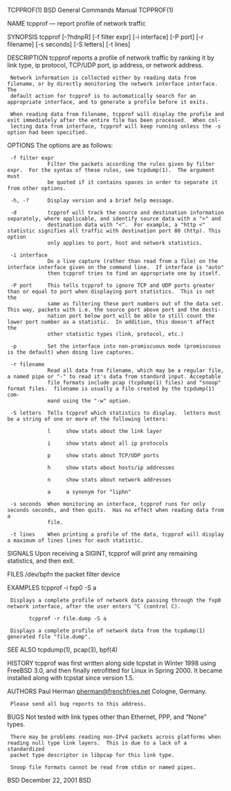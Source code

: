 TCPPROF(1)                                                  BSD General Commands Manual                                                 TCPPROF(1)

NAME
     tcpprof — report profile of network traffic

SYNOPSIS
     tcpprof [-?hdnpR] [-f filter expr] [-i interface] [-P port] [-r filename] [-s seconds] [-S letters] [-t lines]

DESCRIPTION
     tcpprof reports a profile of network traffic by ranking it by link type, ip protocol, TCP/UDP port, ip address, or network address.

     Network information is collected either by reading data from filename, or by directly monitoring the network interface interface.  The
     default action for tcpprof is to automatically search for an appropriate interface, and to generate a profile before it exits.

     When reading data from filename, tcpprof will display the profile and exit immediately after the entire file has been processed.  When col‐
     lecting data from interface, tcpprof will keep running unless the -s option had been specified.

OPTIONS
     The options are as follows:

     -f filter expr
                 Filter the packets according the rules given by filter expr.  For the syntax of these rules, see tcpdump(1).  The argument must
                 be quoted if it contains spaces in order to separate it from other options.

     -h, -?      Display version and a brief help message.

     -d          tcpprof will track the source and destination information separately, where applicable, and identify source data with a ">" and
                 destination data with "<".  For example, a "http <" statistic signifies all traffic with destination port 80 (http). This option
                 only applies to port, host and network statistics.

     -i interface
                 Do a live capture (rather than read from a file) on the interface interface given on the command line.  If interface is "auto"
                 then tcpprof tries to find an appropriate one by itself.

     -P port     This tells tcpprof to ignore TCP and UDP ports greater than or equal to port when displaying port statistics.  This is not the
                 same as filtering these port numbers out of the data set.  This way, packets with i.e. the source port above port and the desti‐
                 nation port below port will be able to still count the lower port number as a statistic.  In addition, this doesn't affect the
                 other statistic types (link, protocol, etc.)

     -p          Set the interface into non-promiscuous mode (promiscuous is the default) when doing live captures.

     -r filename
                 Read all data from filename, which may be a regular file, a named pipe or "-" to read it's data from standard input. Acceptable
                 file formats include pcap (tcpdump(1) files) and "snoop" format files.  filename is usually a file created by the tcpdump(1) com‐
                 mand using the "-w" option.

     -S letters  Tells tcpprof which statistics to display.  letters must be a string of one or more of the following letters:

                 l     show stats about the link layer

                 i     show stats about all ip protocols

                 p     show stats about TCP/UDP ports

                 h     show stats about hosts/ip addresses

                 n     show stats about network addresses

                 a     a synonym for "liphn"

     -s seconds  When monitoring an interface, tcpprof runs for only seconds seconds, and then quits.  Has no effect when reading data from a
                 file.

     -t lines    When printing a profile of the data, tcpprof will display a maximum of lines lines for each statistic.

SIGNALS
     Upon receiving a SIGINT, tcpprof will print any remaining statistics, and then exit.

FILES
     /dev/bpfn    the packet filter device

EXAMPLES
           tcpprof -i fxp0 -S a

     Displays a complete profile of network data passing through the fxp0 network interface, after the user enters ^C (control C).

           tcpprof -r file.dump -S a

     Displays a complete profile of network data from the tcpdump(1) generated file "file.dump".

SEE ALSO
     tcpdump(1), pcap(3), bpf(4)

HISTORY
     tcpprof was first written along side tcpstat in Winter 1998 using FreeBSD 3.0, and then finally retrofitted for Linux in Spring 2000.  It
     became installed along with tcpstat since version 1.5.

AUTHORS
     Paul Herman <pherman@frenchfries.net>
     Cologne, Germany.

     Please send all bug reports to this address.

BUGS
     Not tested with link types other than Ethernet, PPP, and "None" types.

     There may be problems reading non-IPv4 packets across platforms when reading null type link layers.  This is due to a lack of a standardized
     packet type descriptor in libpcap for this link type.

     Snoop file formats cannot be read from stdin or named pipes.

BSD                                                              December 22, 2001                                                             BSD

